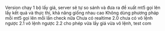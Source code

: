 Version chạy 1 bộ lấy giá, server sẽ tự so sánh và đưa ra đề xuất
mt5 gọi lên lấy kết quả và thực thi, khả năng giống nhau cao
Không dùng phương pháp mỗi mt5 gọi lên mỗi lần check nữa
Chưa có realtime
2.0 chưa có vô lệnh ngược
2.1 vô lệnh ngược
2.2 cho phép vừa lấy giá vừa vô lệnh, test com
